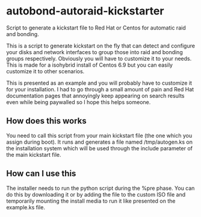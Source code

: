 # autobond-autoraid-kickstarter
Script to generate a kickstart file to Red Hat or Centos for automatic raid and bonding.

This is a script to generate kickstart on the fly that can detect and configure your disks and network interfaces to group those into raid and bonding groups respectively. Obviously you will have to customize it to your needs. This is made for a isohybrid install of Centos 6.9 but you can easily customize it to other scenarios.

This is presented as an example and you will probably have to customize it for your installation. I had to go through a small amount of pain and Red Hat documentation pages that annoyingly keep appearing on search results even while being paywalled so I hope this helps someone.

## How does this works
You need to call this script from your main kickstart file (the one which you assign during boot). It runs and generates a file named /tmp/autogen.ks on the installation system which will be used through the include parameter of the main kickstart file.

## How can I use this
The installer needs to run the python script during the %pre phase. You can do this by downloading it or by adding the file to the custom ISO file and temporarily mounting the install media to run it like presented on the example.ks file.
